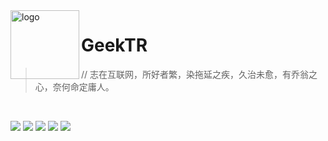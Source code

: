 <img src="https://flint.geektr.co/geektr/avatar-rotate.svg" alt="logo" width="110" height="110" align="left" />

# GeekTR

>// 志在互联网，所好者繁，染拖延之疾，久治未愈，有乔翁之心，奈何命定庸人。

<br/>

[![](https://flint.geektr.co/badges/gitlab.9c555969.svg)](https://git.geektr.co/geektr)
[![](https://flint.geektr.co/badges/twitter.04974e79.svg)](https://twitter.com/geektheripper)
[![](https://flint.geektr.co/badges/bilibili.524e1589.svg)](https://space.bilibili.com/3162440/dynamic)
![](https://flint.geektr.co/badges/qq.7c609445.svg)
[![](https://flint.geektr.co/badges/ch-postal.f16a1f04.svg)](mailto:geektr@ch-postal.com?subject=%5BFrom%20Github%5D%20Your%20Subject)
